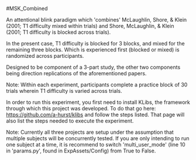 #MSK_Combined

An attentional blink paradigm which 'combines' McLaughlin, Shore, & Klein (2001; T1 difficulty mixed within trials) and Shore, McLaughlin, & Klein (2001; T1 difficulty is blocked across trials). 

In the present case, T1 difficulty is blocked for 3 blocks, and mixed for the remaining three blocks. Which is experienced first (blocked or mixed) is randomized across participants.

Designed to be component of a 3-part study, the other two components being direction replications of the aforementioned papers.

Note: Within each experiment, participants complete a practice block of 30 trials wherein T1 difficulty is varied across trials.

In order to run this experiment, you first need to install KLibs, the framework through which this project was developed. To do that go here: https://github.com/a-hurst/klibs and follow the steps listed. That page will also list the steps needed to execute the experiment.

Note: Currently all three projects are setup under the assumption that multiple subjects will be concurrently tested. If you are only intending to run one subject at a time, it is recommend to switch 'multi_user_mode' (line 10 in 'params.py', found in ExpAssets/Config) from True to False.
